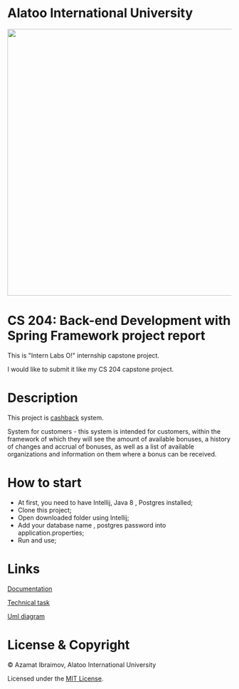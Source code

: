 # Alatoo International University

<img src="https://fastercapital.com/images/company/slider/ala-too-international-university.jpg" width="600">

# CS 204: Back-end Development with Spring Framework project report


This is "Intern Labs O!" internship capstone project.

I would like to submit it like my CS 204 capstone project.


# Description

This project is [cashback](https://en.wikipedia.org/wiki/Cashback_reward_program) system.

System for customers - this system is intended for customers, within the framework of which they will see the amount of available bonuses, a history of changes and accrual of bonuses, as well as a list of available organizations and information on them where a bonus can be received.

# How to start

* At first, you need to have Intellij, Java 8 , Postgres installed;
* Clone this project;
* Open downloaded folder using Intellij;
* Add your database name , postgres password into application.properties; 
* Run and use;

# Links

[Documentation](https://www.thingiverse.com) 

[Technical task](https://drive.google.com/file/d/1ufde4h5klrz6CNtK0tKPg3MyQqFTxeOe) 

[Uml diagram](https://app.lucidchart.com/documents/edit/c125cd0c-efb4-4473-aa33-cb8732640efe/0_0?shared=true) 

# License & Copyright

© Azamat Ibraimov, Alatoo International University

Licensed under the [MIT License](LICENSE).
